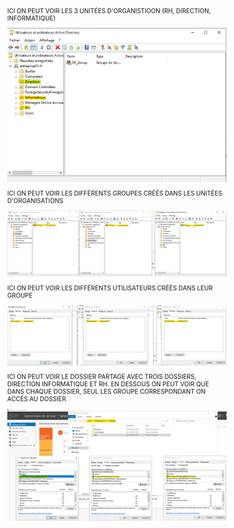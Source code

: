 ICI ON PEUT VOIR LES 3 UNITÉES D'ORGANISTIOON (RH, DIRECTION, INFORMATIQUE)

![alt text](image.png)

ICI ON PEUT VOIR LES DIFFÉRENTS GROUPES CRÉÉS DANS LES UNITÉES D'ORGANISATIONS

![alt text](image-4.png)

ICI ON PEUT VOIR LES DIFFÉRENTS UTILISATEURS CRÉÉS DANS LEUR GROUPE

![alt text](image-1.png)

ICI ON PEUT VOIR LE DOSSIER PARTAGE AVEC TROIS DOSSIERS, DIRECTION INFORMATIQUE ET RH.
EN DESSOUS ON PEUT VOIR QUE DANS CHAQUE DOSSIER, SEUL LES GROUPE CORRESPONDANT ON ACCÉS AU DOSSIER

![alt text](image-2.png)